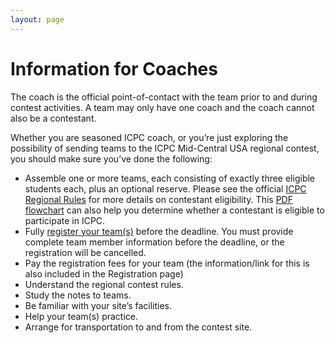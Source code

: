 ```yaml
---
layout: page
---
```


# Information for Coaches

The coach is the official point-of-contact with the team prior to and during contest activities. A team may only have one coach and the coach cannot also be a contestant.

Whether you are seasoned ICPC coach, or you’re just exploring the possibility of sending teams to the ICPC Mid-Central USA regional contest, you should make sure you’ve done the following:

- Assemble one or more teams, each consisting of exactly three eligible students each, plus an optional reserve. Please see the official [ICPC Regional Rules](https://icpc.baylor.edu/regionals/rules) for more details on contestant eligibility. This [PDF flowchart](https://icpc.baylor.edu/download/regionals/rules/EligibilityDecisionTree-2018.pdf) can also help you determine whether a contestant is eligible to participate in ICPC.
- Fully [register your team(s)](https://icpc.baylor.edu/regionals/coach-instructions) before the deadline. You must provide complete team member information before the deadline, or the registration will be cancelled.
- Pay the registration fees for your team (the information/link for this is also included in the Registration page)
- Understand the regional contest rules.
- Study the notes to teams.
- Be familiar with your site’s facilities.
- Help your team(s) practice.
- Arrange for transportation to and from the contest site.
